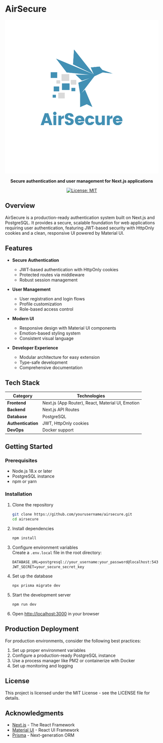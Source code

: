 # AirSecure

<div align="center">
  
![AirSecure](./assets/images/dark-logo.svg)

**Secure authentication and user management for Next.js applications**

[![License: MIT](https://img.shields.io/badge/License-MIT-blue.svg)](https://opensource.org/licenses/MIT)

</div>

## Overview

AirSecure is a production-ready authentication system built on Next.js and PostgreSQL. It provides a secure, scalable foundation for web applications requiring user authentication, featuring JWT-based security with HttpOnly cookies and a clean, responsive UI powered by Material UI.

## Features

- **Secure Authentication**
  - JWT-based authentication with HttpOnly cookies
  - Protected routes via middleware
  - Robust session management
  
- **User Management**
  - User registration and login flows
  - Profile customization
  - Role-based access control
  
- **Modern UI**
  - Responsive design with Material UI components
  - Emotion-based styling system
  - Consistent visual language
  
- **Developer Experience**
  - Modular architecture for easy extension
  - Type-safe development
  - Comprehensive documentation

## Tech Stack

| Category | Technologies |
|----------|--------------|
| **Frontend** | Next.js (App Router), React, Material UI, Emotion |
| **Backend** | Next.js API Routes |
| **Database** | PostgreSQL |
| **Authentication** | JWT, HttpOnly cookies |
| **DevOps** | Docker support |

## Getting Started

### Prerequisites

- Node.js 18.x or later
- PostgreSQL instance
- npm or yarn

### Installation

1. Clone the repository
   ```bash
   git clone https://github.com/yourusername/airsecure.git
   cd airsecure
   ```

2. Install dependencies
   ```bash
   npm install
   ```

3. Configure environment variables  
   Create a `.env.local` file in the root directory:
   ```
   DATABASE_URL=postgresql://your_username:your_password@localhost:5432/your_db_name
   JWT_SECRET=your_secure_secret_key
   ```

4. Set up the database
   ```bash
   npx prisma migrate dev
   ```

5. Start the development server
   ```bash
   npm run dev
   ```

6. Open [http://localhost:3000](http://localhost:3000) in your browser

## Production Deployment

For production environments, consider the following best practices:

1. Set up proper environment variables
2. Configure a production-ready PostgreSQL instance
3. Use a process manager like PM2 or containerize with Docker
4. Set up monitoring and logging

## License

This project is licensed under the MIT License - see the LICENSE file for details.

## Acknowledgments

- [Next.js](https://nextjs.org/) - The React Framework
- [Material UI](https://mui.com/) - React UI Framework
- [Prisma](https://www.prisma.io/) - Next-generation ORM
